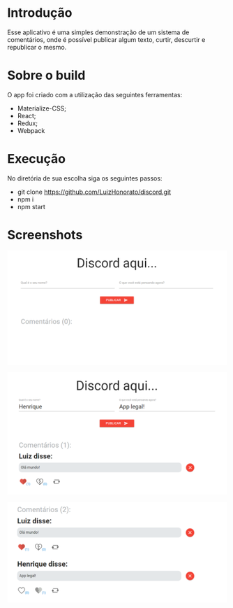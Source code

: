 # Introdução

Esse aplicativo é uma simples demonstração de um sistema de comentários, onde é possível publicar algum texto, curtir, descurtir e republicar o mesmo.

# Sobre o build

O app foi criado com a utilização das seguintes ferramentas:

- Materialize-CSS;
- React;
- Redux;
- Webpack

# Execução

No diretória de sua escolha siga os seguintes passos:

- git clone https://github.com/LuizHonorato/discord.git
- npm i
- npm start

# Screenshots

<p><img src="images/print-discord-1.PNG" /></p>
<p><img src="images/print-discord-2.PNG" /></p>
<p><img src="images/print-discord-3.PNG" /></p>
